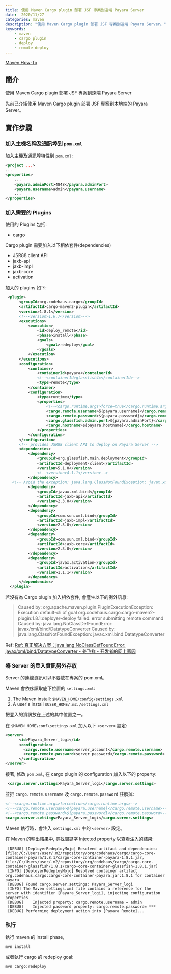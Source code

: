 ```yaml
---
title: 使用 Maven Cargo plugin 部署 JSF 專案到遠端 Payara Server
date:  2020/11/27
categories: maven
description: "使用 Maven Cargo plugin 部署 JSF 專案到遠端 Payara Server。"
keywords:
    - maven
    - cargo plugin
    - deploy
    - remote deploy
---    
```


[Maven How-To]({{site.baseurl}}/maven/)


  
## 簡介

使用 Maven Cargo plugin 部署 JSF 專案到遠端 Payara Server

先前已介紹使用 Maven Cargo plugin 部署 JSF 專案到本地端的 Payara Server。


## 實作步驟

### 加入主機名稱及通訊埠到 `pom.xml`

加入主機及通訊埠特性到 `pom.xml`:

```xml
<project ...>
...
<properties>
    ...
    <payara.adminPort>4848</payara.adminPort>
    <payara.username>admin</payara.username>
    ...
</properties>
```

### 加入需要的 Plugins

使用的 Plugins 包括:
- cargo

Cargo plugin 需要加入以下相依套件(dependencies)
- JSR88 client API
- jaxb-api
- jaxb-impl
- jaxb-core
- activation

加入的 plugins 如下:
```xml
 <plugin>
      <groupId>org.codehaus.cargo</groupId>
      <artifactId>cargo-maven2-plugin</artifactId>
      <version>1.8.1</version>
      <!--<version>1.6.7</version>-->
      <executions>
          <execution>
              <id>deploy_remote</id>
              <phase>install</phase>
              <goals>
                  <goal>redeploy</goal>
              </goals>
          </execution>
      </executions>
      <configuration>
          <container>
              <containerId>payara</containerId>
              <!--<containerId>glassfish4x</containerId>-->
              <type>remote</type>
          </container>
          <configuration>
              <type>runtime</type>
              <properties>
                  <!--<cargo.runtime.args>force=true</cargo.runtime.args>-->
                  <cargo.remote.username>${payara.username}</cargo.remote.username>
                  <cargo.remote.password>${payara.password}</cargo.remote.password>
                  <cargo.glassfish.admin.port>${payara.adminPort}</cargo.glassfish.admin.port>
                  <cargo.hostname>${payara.hostname}</cargo.hostname>
              </properties>
          </configuration>
      </configuration>
      <!-- provides JSR88 client API to deploy on Payara Server -->
      <dependencies>
          <dependency>
              <groupId>org.glassfish.main.deployment</groupId>
              <artifactId>deployment-client</artifactId>
              <version>5.1.0</version>
              <!--<version>4.1.1</version>-->
          </dependency>   
   <!-- Avoid the exception: java.lang.ClassNotFoundException: javax.xml.bind.DatatypeConverter   -->
          <dependency>
              <groupId>javax.xml.bind</groupId>
              <artifactId>jaxb-api</artifactId>
              <version>2.3.0</version>
          </dependency>
          <dependency>
              <groupId>com.sun.xml.bind</groupId>
              <artifactId>jaxb-impl</artifactId>
              <version>2.3.0</version>
          </dependency>
          <dependency>
              <groupId>com.sun.xml.bind</groupId>
              <artifactId>jaxb-core</artifactId>
              <version>2.3.0</version>
          </dependency>
          <dependency>
              <groupId>javax.activation</groupId>
              <artifactId>activation</artifactId>
              <version>1.1.1</version>
          </dependency>      
      </dependencies>
  </plugin>
```

若沒有為 Cargo plugin 加入相依套件, 會產生以下的例外訊息:

> Caused by: org.apache.maven.plugin.PluginExecutionException: Execution default-cli of goal org.codehaus.cargo:cargo-maven2-plugin:1.8.1:deployer-deploy failed: error submitting remote command
> Caused by: java.lang.NoClassDefFoundError: javax/xml/bind/DatatypeConverter
> Caused by: java.lang.ClassNotFoundException: javax.xml.bind.DatatypeConverter


Ref: [Ref: 真正解决方案：java.lang.NoClassDefFoundError: javax/xml/bind/DatatypeConverter - 姜飞祥 - 开发者的网上家园](https://www.cnblogs.com/smfx1314/p/11071718.html)

### 將 Server 的登入資訊另外存放

Server 的連線資訊可以不要放在專案的 pom.xml。

Maven 會依序讀取底下位置的 `settings.xml`:

1. The Maven install: `$MAVEN_HOME/config/settings.xml`
2. A user's install `$USER_HOME/.m2./settings.xml`

把登入的資訊放在上述的其中位置之一。


在 `$MAVEN_HOME\conf\settings.xml` 加入以下 `<server>` 設定:

```xml
<server>
      <id>Payara_Server_logi</id>
      <configuration>
        <cargo.remote.username>server_account</cargo.remote.username>
        <cargo.remote.password>server_password</cargo.remote.password>
      </configuration>
</server>
```

接著, 修改 `pom.xml`, 在 cargo plugin 的 configuration 加入以下的 property:
```xml
 <cargo.server.settings>Payara_Server_logi</cargo.server.settings>
```
並把 `cargo.remote.username` 及 `cargo.remote.password` 註解掉:

```xml
<!--<cargo.runtime.args>force=true</cargo.runtime.args>-->
<!--<cargo.remote.username>${payara.username}</cargo.remote.username>-->
<!--<cargo.remote.password>${payara.password}</cargo.remote.password>-->
<cargo.server.settings>Payara_Server_logi</cargo.server.settings>
```

Maven 執行時，會注入 `settings.xml` 中的 `<server>` 設定。

在 Maven 的輸出結果中, 尋找關鍵字 Injected property 以查看注入的結果:

```
 [DEBUG] [DeployerRedeployMojo] Resolved artifact and dependencies: [file:/C:/Users/user/.m2/repository/org/codehaus/cargo/cargo-core-container-payara/1.8.1/cargo-core-container-payara-1.8.1.jar, file:/C:/Users/user/.m2/repository/org/codehaus/cargo/cargo-core-container-glassfish/1.8.1/cargo-core-container-glassfish-1.8.1.jar]
 [INFO] [DeployerRedeployMojo] Resolved container artifact org.codehaus.cargo:cargo-core-container-payara:jar:1.8.1 for container payara
 [DEBUG] Found cargo.server.settings: Payara_Server_logi
 [INFO] The Maven settings.xml file contains a reference for the server with identifier [Payara_Server_logi], injecting configuration properties
 [DEBUG] 	Injected property: cargo.remote.username = admin
 [DEBUG] 	Injected password property: cargo.remote.password= ***
 [DEBUG] Performing deployment action into [Payara Remote]...
```

### 執行

執行 maven 的 install phase, 
```
mvn install
```

或者執行 cargo 的 redeploy goal:
```
mvn cargo:redeploy
```